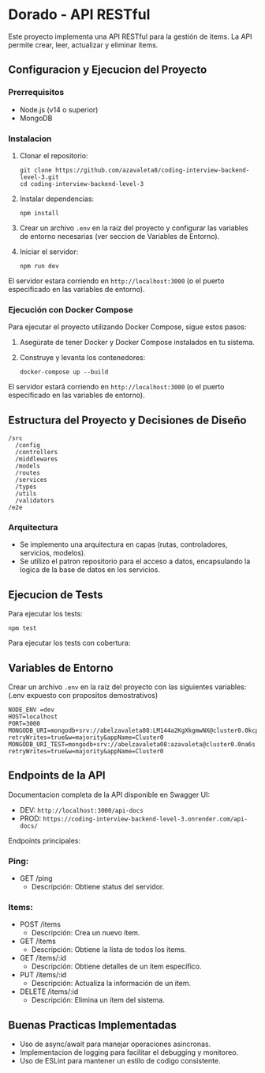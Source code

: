 # Dorado - API RESTful

Este proyecto implementa una API RESTful para la gestión de ítems. La API permite crear, leer, actualizar y eliminar ítems.

## Configuracion y Ejecucion del Proyecto

### Prerrequisitos

- Node.js (v14 o superior)
- MongoDB

### Instalacion

1. Clonar el repositorio:

   ```
   git clone https://github.com/azavaleta8/coding-interview-backend-level-3.git
   cd coding-interview-backend-level-3
   ```

2. Instalar dependencias:

   ```
   npm install
   ```

3. Crear un archivo `.env` en la raiz del proyecto y configurar las variables de entorno necesarias (ver seccion de Variables de Entorno).

4. Iniciar el servidor:
   ```
   npm run dev
   ```

El servidor estara corriendo en `http://localhost:3000` (o el puerto especificado en las variables de entorno).

### Ejecución con Docker Compose

Para ejecutar el proyecto utilizando Docker Compose, sigue estos pasos:

1. Asegúrate de tener Docker y Docker Compose instalados en tu sistema.

2. Construye y levanta los contenedores:

   ```
   docker-compose up --build
   ```

El servidor estará corriendo en `http://localhost:3000` (o el puerto especificado en las variables de entorno).

## Estructura del Proyecto y Decisiones de Diseño

```
/src
  /config
  /controllers
  /middlewares
  /models
  /routes
  /services
  /types
  /utils
  /validators
/e2e
```

### Arquitectura

- Se implemento una arquitectura en capas (rutas, controladores, servicios, modelos).
- Se utilizo el patron repositorio para el acceso a datos, encapsulando la logica de la base de datos en los servicios.

## Ejecucion de Tests

Para ejecutar los tests:

```
npm test
```

Para ejecutar los tests con cobertura:

## Variables de Entorno

Crear un archivo `.env` en la raiz del proyecto con las siguientes variables: (.env expuesto con propositos demostrativos)

```
NODE_ENV =dev
HOST=localhost
PORT=3000
MONGODB_URI=mongodb+srv://abelzavaleta08:LM144a2KgXkgmwNX@cluster0.0kcpi.mongodb.net/?retryWrites=true&w=majority&appName=Cluster0
MONGODB_URI_TEST=mongodb+srv://abelzavaleta08:azavaleta@cluster0.0na6s.mongodb.net/?retryWrites=true&w=majority&appName=Cluster0
```

## Endpoints de la API

Documentacion completa de la API disponible en Swagger UI:

- DEV: `http://localhost:3000/api-docs`
- PROD: `https://coding-interview-backend-level-3.onrender.com/api-docs/`

Endpoints principales:

### Ping:

- GET /ping
  - Descripción: Obtiene status del servidor.

### Items:

- POST /items
  - Descripción: Crea un nuevo ítem.
- GET /items
  - Descripción: Obtiene la lista de todos los ítems.
- GET /items/:id
  - Descripción: Obtiene detalles de un ítem específico.
- PUT /items/:id
  - Descripción: Actualiza la información de un ítem.
- DELETE /items/:id
  - Descripción: Elimina un ítem del sistema.

## Buenas Practicas Implementadas

- Uso de async/await para manejar operaciones asincronas.
- Implementacion de logging para facilitar el debugging y monitoreo.
- Uso de ESLint para mantener un estilo de codigo consistente.
